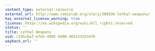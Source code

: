 ```yaml
---
content_type: external-resource
external_url: http://www.radiolab.org/story/308930-lethal-weapons/
has_external_license_warning: true
license: https://en.wikipedia.org/wiki/All_rights_reserved
status: ''
title: Lethal Weapons
uid: c2d5c6af-e7da-4905-9408-401e332534f6
wayback_url: ''
---
```

